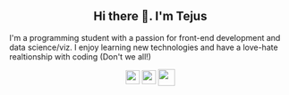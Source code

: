 <h2 align="center">
Hi there 👋. I'm Tejus
</h2>
I'm a programming student with a passion for front-end development and data science/viz. I enjoy learning new technologies and have a love-hate realtionship with coding (Don't we all!)


<p align="center">
  <a align="center" href="https://www.linkedin.com/in/tejusrevi/" target="_blank"><img align="center" src="https://img.icons8.com/android/24/000000/linkedin.png" width="25"/></a>   <a href="https://tejus-revi.web.app/" target="_blank"><img align="center" src="https://img.icons8.com/ios-filled/50/000000/globe.png" width="25"/></a> 
  <a href="mailto:tejusrevi@gmail.com"><img align="center" src="https://img.icons8.com/material/50/000000/important-mail.png" width="30"/></a>
</p>
